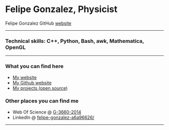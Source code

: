 # Felipe Gonzalez, Physicist 
Felipe Gonzalez GitHub [website](https://fgonzcat.github.io)

----
### Technical skills: C++, Python, Bash, awk, Mathematica, OpenGL


----
### What you can find here

* [My website](https://www.gnm.cl/fgonzalez/)
* [My Github website](http://fgonzcat.github.io/)
* [My projects (open source)](https://github.com/fgonzcat)

### Other places you can find me

* Web Of Science @  [G-3660-2014](https://www.webofscience.com/wos/author/rid/G-3660-2014)
* LinkedIn @ [felipe-gonzalez-a6a96626/](https://www.linkedin.com/in/felipe-gonzalez-a6a96626/)



----

